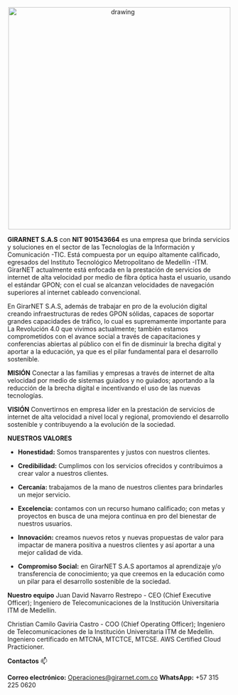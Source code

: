   <p align="center">
    <img src="https://drive.google.com/uc?export=view&id=1IOfE1dKrdg5ScKsoBxPqvmS-VMbQaKjb" alt="drawing" width="500"/>
  </p>
  
**GIRARNET S.A.S** con **NIT 901543664** es una empresa que brinda servicios y soluciones en el sector de las Tecnologías de la Información y Comunicación -TIC. Está compuesta por un equipo altamente calificado, egresados del Instituto Tecnológico Metropolitano de Medellín -ITM. GirarNET actualmente está enfocada en la prestación de servicios de internet de alta velocidad por medio de fibra óptica hasta el usuario, usando el estándar GPON; con el cual se alcanzan velocidades de navegación superiores al internet cableado convencional.

En GirarNET S.A.S, además de trabajar en pro de la evolución digital creando infraestructuras de redes GPON sólidas, capaces de soportar grandes capacidades de tráfico, lo cual es supremamente importante para La Revolución 4.0 que vivimos actualmente; también estamos comprometidos con el avance social a través de capacitaciones y conferencias abiertas al público con el fin de disminuir la brecha digital y aportar a la educación, ya que es el pilar fundamental para el desarrollo sostenible.

**MISIÓN**
Conectar a las familias y empresas a través de internet de alta velocidad por medio de sistemas guiados y no guiados; aportando a la reducción de la brecha digital e incentivando el uso de las nuevas tecnologías.

**VISIÓN**
Convertirnos en empresa líder en la prestación de servicios de internet de alta velocidad a nivel local y regional, promoviendo el desarrollo sostenible y contribuyendo a la evolución de la sociedad.

**NUESTROS VALORES**
- **Honestidad:** Somos transparentes y justos con nuestros clientes.

- **Credibilidad:** Cumplimos con los servicios ofrecidos y contribuimos a crear valor a nuestros clientes.

- **Cercanía:** trabajamos de la mano de nuestros clientes para brindarles un mejor servicio.

- **Excelencia:** contamos con un recurso humano calificado; con metas y proyectos en busca de una mejora continua en pro del bienestar de nuestros usuarios.

- **Innovación:** creamos nuevos retos y nuevas propuestas de valor para impactar de manera positiva a nuestros clientes y así aportar a una mejor calidad de vida.

- **Compromiso Social:** en GirarNET S.A.S aportamos al aprendizaje y/o transferencia de conocimiento; ya que creemos en la educación como un pilar para el desarrollo sostenible de la sociedad.

**Nuestro equipo**
Juan David Navarro Restrepo - CEO (Chief Executive Officer); Ingeniero de Telecomunicaciones de la Institución Universitaria ITM de Medellin.

Christian Camilo Gaviria Castro - COO (Chief Operating Officer); Ingeniero de Telecomunicaciones de la Institución Universitaria ITM de Medellin. Ingeniero certificado en MTCNA, MTCTCE, MTCSE. AWS Certified Cloud Practicioner.

**Contactos**
📫

**Correo electrónico:** Operaciones@girarnet.com.co
**WhatsApp:** +57 315 225 0620



<!--

Jhon Arley Perea Agualimpia - COO (Chief Operating Officer); Ingeniero de Telecomunicaciones de la Institución Universitaria ITM de Medellin.

Diego Alejandro Cordoba Dominguez - CSO (Chief Security Officer); Ingeniero de Telecomunicaciones de la Institución Universitaria ITM de Medellin.

Lineas Alternas: +57 300 343 7758, +57 301 721 3895, +57 300 662 0814

![](https://drive.google.com/uc?export=view&id=11BcTpAMOVFu0N85jjfQhg475TBzJ14Rn)
https://drive.google.com/file/d/1IOfE1dKrdg5ScKsoBxPqvmS-VMbQaKjb/view?usp=sharing

**GirarNET-SAS/GirarnET-SAS** is a ✨ _special_ ✨ repository because its `README.md` (this file) appears on your GitHub profile.
# ![](https://drive.google.com/uc?export=view&id=your_id)

Here are some ideas to get you started:

- 🔭 I’m currently working on ...
- 🌱 I’m currently learning ...
- 👯 I’m looking to collaborate on ...
- 🤔 I’m looking for help with ...
- 💬 Ask me about ...
- 📫 How to reach me: ...
- 😄 Pronouns: ...
- ⚡ Fun fact: ...
-->
